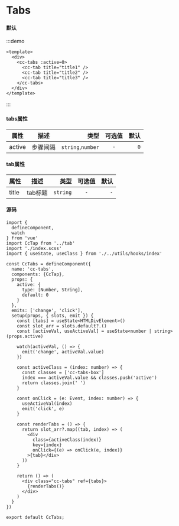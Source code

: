 # Tabs
#### 默认
:::demo
```vue
<template>
  <div>
    <cc-tabs :active=0>
      <cc-tab title="title1" />
      <cc-tab title="title2" />
      <cc-tab title="title3" />
    </cc-tabs>
  </div>
</template>
```
:::

#### tabs属性
| 属性 | 描述 | 类型 | 可选值 | 默认 |
| ------------- |:-------------:| -----:|:-------------:| -----:|
| active  | 步骤间隔 | `string`,`number` | `-` | `0` |

#### tab属性
| 属性 | 描述 | 类型 | 可选值 | 默认 |
| ------------- |:-------------:| -----:|:-------------:| -----:|
| title | tab标题 | `string` | `-` | `-`  |

#### 源码
```tsx
import {
  defineComponent,
  watch
} from 'vue'
import CcTap from '../tab'
import './index.scss'
import { useState, useClass } from './../utils/hooks/index'

const CcTabs = defineComponent({
  name: 'cc-tabs',
  components: {CcTap},
  props: {
    active: {
      type: [Number, String],
      default: 0
    }
  },
  emits: ['change', 'click'],
  setup(props, { slots, emit }) {
    const [tabs] = useState<HTMLDivElement>()
    const slot_arr = slots.default?.()
    const [activeVal, useActiveVal] = useState<number | string>(props.active)

    watch(activeVal, () => {
      emit('change', activeVal.value)
    })

    const activeClass = (index: number) => {
      const classes = ['cc-tabs-box']
      index === activeVal.value && classes.push('active')
      return classes.join(' ')
    }

    const onClick = (e: Event, index: number) => {
      useActiveVal(index)
      emit('click', e)
    }

    const renderTabs = () => {
      return slot_arr?.map((tab, index) => (
        <div
          class={activeClass(index)}
          key={index}
          onClick={(e) => onClick(e, index)}
        >{tab}</div>
      ))
    }

    return () => (
      <div class="cc-tabs" ref={tabs}>
        {renderTabs()}
      </div>
    )
  }
})

export default CcTabs;
```